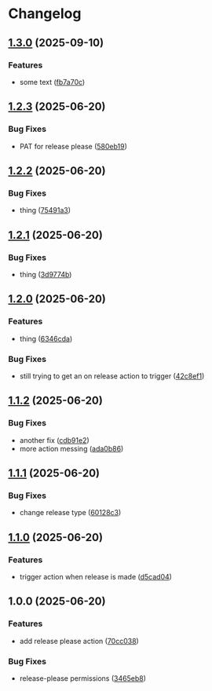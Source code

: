 # Changelog

## [1.3.0](https://github.com/Valken/testing-actions/compare/v1.2.3...v1.3.0) (2025-09-10)


### Features

* some text ([fb7a70c](https://github.com/Valken/testing-actions/commit/fb7a70c67a1934cac3a26ad25d95d9cf7a1d340a))

## [1.2.3](https://github.com/Valken/testing-actions/compare/v1.2.2...v1.2.3) (2025-06-20)


### Bug Fixes

* PAT for release please ([580eb19](https://github.com/Valken/testing-actions/commit/580eb19e567219013c5b10972227c551616e75e1))

## [1.2.2](https://github.com/Valken/testing-actions/compare/v1.2.1...v1.2.2) (2025-06-20)


### Bug Fixes

* thing ([75491a3](https://github.com/Valken/testing-actions/commit/75491a3fd1bb12d64e4d5a91043d4c61cb7b831a))

## [1.2.1](https://github.com/Valken/testing-actions/compare/v1.2.0...v1.2.1) (2025-06-20)


### Bug Fixes

* thing ([3d9774b](https://github.com/Valken/testing-actions/commit/3d9774b84dc51ba568c12501bb497f4ddbf1fa09))

## [1.2.0](https://github.com/Valken/testing-actions/compare/v1.1.2...v1.2.0) (2025-06-20)


### Features

* thing ([6346cda](https://github.com/Valken/testing-actions/commit/6346cdabb302af726a0a07e96b1c984460f7114f))


### Bug Fixes

* still trying to get an on release action to trigger ([42c8ef1](https://github.com/Valken/testing-actions/commit/42c8ef1528c6aaf563e221ec90d771b032b8566d))

## [1.1.2](https://github.com/Valken/testing-actions/compare/v1.1.1...v1.1.2) (2025-06-20)


### Bug Fixes

* another fix ([cdb91e2](https://github.com/Valken/testing-actions/commit/cdb91e2b8fa35cbb2609dfb91f9c4f0eaea7e901))
* more action messing ([ada0b86](https://github.com/Valken/testing-actions/commit/ada0b860c2d8082a132fac43321ebf7620838946))

## [1.1.1](https://github.com/Valken/testing-actions/compare/v1.1.0...v1.1.1) (2025-06-20)


### Bug Fixes

* change release type ([60128c3](https://github.com/Valken/testing-actions/commit/60128c3afab649d0d5f6403c31b5b0cbf9d75471))

## [1.1.0](https://github.com/Valken/testing-actions/compare/v1.0.0...v1.1.0) (2025-06-20)


### Features

* trigger action when release is made ([d5cad04](https://github.com/Valken/testing-actions/commit/d5cad047c33404ba81544c27dd7fec8ba8150101))

## 1.0.0 (2025-06-20)


### Features

* add release please action ([70cc038](https://github.com/Valken/testing-actions/commit/70cc038bc0e70db50bfc8b309679fa4fc5483a4d))


### Bug Fixes

* release-please permissions ([3465eb8](https://github.com/Valken/testing-actions/commit/3465eb8e903011b8827d7ad1424e5856fe624d97))
